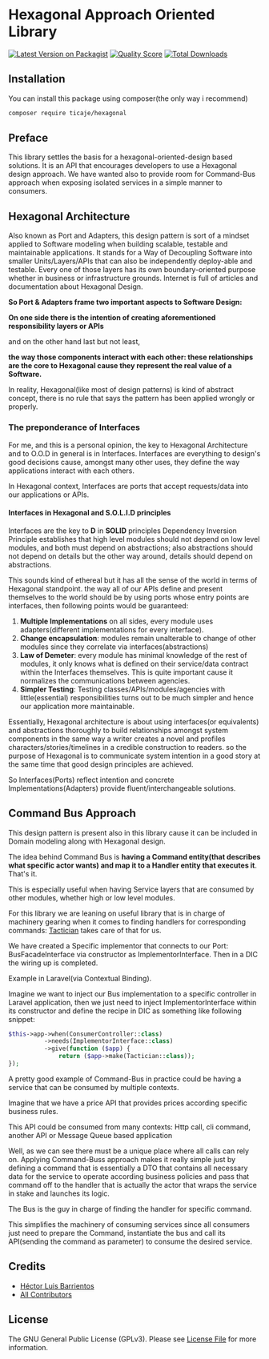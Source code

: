 # Hexagonal Approach Oriented Library

[![Latest Version on Packagist](https://img.shields.io/packagist/v/ticaje/hexagonal.svg?style=flat-square)](https://packagist.org/packages/ticaje/hexagonal)
[![Quality Score](https://img.shields.io/scrutinizer/g/ticaje/Hexagonal-Design-Library.svg?style=flat-square)](https://scrutinizer-ci.com/g/ticaje/Hexagonal-Design-Library)
[![Total Downloads](https://img.shields.io/packagist/dt/ticaje/hexagonal.svg?style=flat-square)](https://packagist.org/packages/ticaje/hexagonal)

## Installation

You can install this package using composer(the only way i recommend)

```bash
composer require ticaje/hexagonal
```

## Preface

This library settles the basis for a hexagonal-oriented-design based solutions.
It is an API that encourages developers to use a Hexagonal design approach.
We have wanted also to provide room for Command-Bus approach when exposing isolated services in a simple manner to consumers.

## Hexagonal Architecture

Also known as Port and Adapters, this design pattern is sort of a mindset applied to Software modeling when building scalable, testable and maintainable applications.
It stands for a Way of Decoupling Software into smaller Units/Layers/APIs that can also be independently deploy-able and testable.
Every one of those layers has its own boundary-oriented purpose whether in business or infrastructure grounds.
Internet is full of articles and documentation about Hexagonal Design.

**__So Port & Adapters frame two important aspects to Software Design:__**

__On one side there is the intention of creating aforementioned responsibility layers or APIs__

and on the other hand last but not least,

__the way those components interact with each other: these relationships are the core to Hexagonal cause they represent the real value of a Software.__

In reality, Hexagonal(like most of design patterns) is kind of abstract concept, there is no rule that says the pattern has been applied wrongly or properly.

### The preponderance of Interfaces

For me, and this is a personal opinion, the key to Hexagonal Architecture and to O.O.D in general is in Interfaces.
Interfaces are everything to design's good decisions cause, amongst many other uses, they define the way applications interact with each others.

In Hexagonal context, Interfaces are ports that accept requests/data into our applications or APIs.

#### Interfaces in Hexagonal and S.O.L.I.D principles

Interfaces are the key to **D** in **SOLID** principles
Dependency Inversion Principle establishes that high level modules should not depend on low level modules, and both must depend on abstractions; also abstractions should
not depend on details but the other way around, details should depend on abstractions.

This sounds kind of ethereal but it has all the sense of the world in terms of Hexagonal standpoint. the way all of our APIs define and present themselves to the world
should be by using ports whose entry points are interfaces, then following points would be guaranteed:

1. **Multiple Implementations** on all sides, every module uses adapters(different implementations for every interface).
2. **Change encapsulation**: modules remain unalterable to change of other modules since they correlate via interfaces(abstractions)
3. **Law of Demeter**: every module has minimal knowledge of the rest of modules, it only knows what is defined on their service/data contract within the Interfaces themselves. This is quite important cause it normalizes the communications between agencies.
3. **Simpler Testing**: Testing classes/APIs/modules/agencies with little(essential) responsibilities turns out to be much simpler and hence our application more maintainable.

Essentially, Hexagonal architecture is about using interfaces(or equivalents) and abstractions thoroughly to build relationships amongst system components in the same way a writer
creates a novel and profiles characters/stories/timelines in a credible construction to readers. so the purpose of Hexagonal is to communicate system intention in a good story at the same time
that good design principles are achieved.

So Interfaces(Ports) reflect intention and concrete Implementations(Adapters) provide fluent/interchangeable solutions.

## Command Bus Approach

This design pattern is present also in this library cause it can be included in Domain modeling along with Hexagonal design.

The idea behind Command Bus is __having a Command entity(that describes what specific actor wants) and map it to a Handler entity that executes it__. That's it.

This is especially useful when having Service layers that are consumed by other modules, whether high or low level modules.

For this library we are leaning on useful library that is in charge of machinery gearing when it comes to finding handlers for corresponding commands:
[Tactician](https://tactician.thephpleague.com/) takes care of that for us.

We have created a Specific implementor that connects to our Port: BusFacadeInterface via constructor as ImplementorInterface.
Then in a DIC the wiring up is completed.

Example in Laravel(via Contextual Binding).

Imagine we want to inject our Bus implementation to a specific controller in Laravel application, then we just need to inject ImplementorInterface within its constructor and define
the recipe in DIC as something like following snippet:

```php
$this->app->when(ConsumerController::class)
          ->needs(ImplementorInterface::class)
          ->give(function ($app) {
              return ($app->make(Tactician::class));
});
```

A pretty good example of Command-Bus in practice could be having a service that can be consumed by multiple contexts.

Imagine that we have a price API that provides prices according specific business rules.

This API could be consumed from many contexts: Http call, cli command, another API or Message Queue based application

Well, as we can see there must be a unique place where all calls can rely on. Applying Command-Buss approach makes it really simple just by defining a command that is essentially a DTO
that contains all necessary data for the service to operate according business policies and pass that command off to the handler that is actually the actor that wraps the service in stake
and launches its logic.

The Bus is the guy in charge of finding the handler for specific command.

This simplifies the machinery of consuming services since all consumers just need to prepare the Command, instantiate the bus and call its API(sending the command as parameter) to consume the
desired service.

## Credits

- [Héctor Luis Barrientos](https://github.com/ticaje)
- [All Contributors](../../contributors)

## License

The GNU General Public License (GPLv3). Please see [License File](LICENSE.md) for more information.
